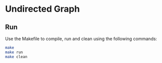 # Undirected Graph

## Run
Use the Makefile to compile, run and clean using the following commands:

```bash
make 
make run
make clean
```